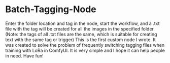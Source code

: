 # Batch-Tagging-Node
Enter the folder location and tag in the node, start the workflow, and a .txt file with the tag will be created for all the images in the specified folder. 
(Note: the tags of all .txt files are the same, which is suitable for creating text with the same tag or trigger) 
This is the first custom node I wrote. It was created to solve the problem of frequently switching tagging files when training with LoRa in ComfyUI. It is very simple and I hope it can help people in need. Have fun!
